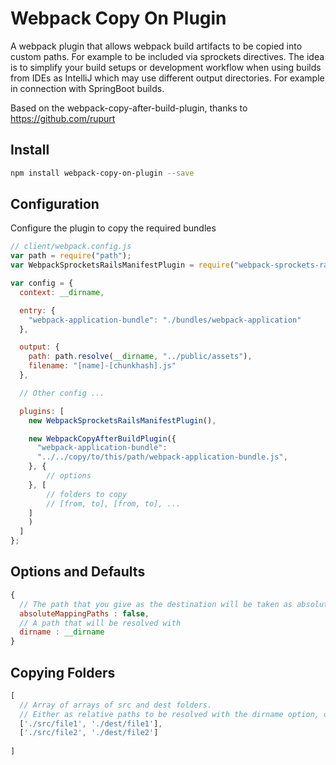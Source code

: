 Webpack Copy On Plugin
===============================

A webpack plugin that allows webpack build artifacts to be copied into custom paths. 
For example to be included via sprockets
directives. The idea is to simplify your build setups or development workflow when using builds from IDEs as IntelliJ which may use different
output directories. For example in connection with SpringBoot builds.

Based on the webpack-copy-after-build-plugin, thanks to https://github.com/rupurt 

Install
-------

```bash
npm install webpack-copy-on-plugin --save
```

Configuration
-------------

Configure the plugin to copy the required bundles

```javascript
// client/webpack.config.js
var path = require("path");
var WebpackSprocketsRailsManifestPlugin = require("webpack-sprockets-rails-manifest-plugin");

var config = {
  context: __dirname,

  entry: {
    "webpack-application-bundle": "./bundles/webpack-application"
  },

  output: {
    path: path.resolve(__dirname, "../public/assets"),
    filename: "[name]-[chunkhash].js"
  },

  // Other config ...

  plugins: [
    new WebpackSprocketsRailsManifestPlugin(),

    new WebpackCopyAfterBuildPlugin({
      "webpack-application-bundle":
      "../../copy/to/this/path/webpack-application-bundle.js",
    }, {
        // options
    }, [
        // folders to copy
        // [from, to], [from, to], ...
    ]
    )
  ]
};
```


Options and Defaults
---------------------

```javascript
{
  // The path that you give as the destination will be taken as absolute if this flag is set 
  absoluteMappingPaths : false,
  // A path that will be resolved with
  dirname : __dirname
}
```

Copying Folders
---------------------

```javascript
[
  // Array of arrays of src and dest folders. 
  // Either as relative paths to be resolved with the dirname option, or as absolute paths
  ['./src/file1', './dest/file1'],
  ['./src/file2', './dest/file2']
  
]
```